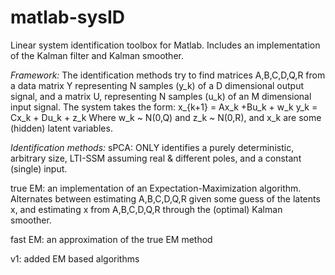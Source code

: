 # matlab-sysID
Linear system identification toolbox for Matlab.
Includes an implementation of the Kalman filter and Kalman smoother.

*Framework:*
The identification methods try to find matrices A,B,C,D,Q,R from a data matrix Y representing N samples (y_k) of a D dimensional output signal, and a matrix U, representing N samples (u_k) of an M dimensional input signal. The system takes the form:
x_{k+1} = Ax_k +Bu_k + w_k
y_k = Cx_k + Du_k + z_k
Where w_k ~ N(0,Q) and z_k ~ N(0,R), and x_k are some (hidden) latent variables.

*Identification methods:* 
sPCA: ONLY identifies a purely deterministic, arbitrary size, LTI-SSM assuming real & different poles, and a constant (single) input. 

true EM: an implementation of an Expectation-Maximization algorithm. Alternates between estimating A,B,C,D,Q,R given some guess of the latents x, and estimating x from A,B,C,D,Q,R through the (optimal) Kalman smoother.

fast EM: an approximation of the true EM method


v1: added EM based algorithms
